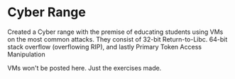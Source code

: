 # Cyber Range
Created a Cyber range with the premise of educating students using VMs on the most common attacks. 
They consist of 32-bit Return-to-Libc. 64-bit stack overflow (overflowing RIP), and lastly Primary Token Access Manipulation

VMs won't be posted here. Just the exercises made.
